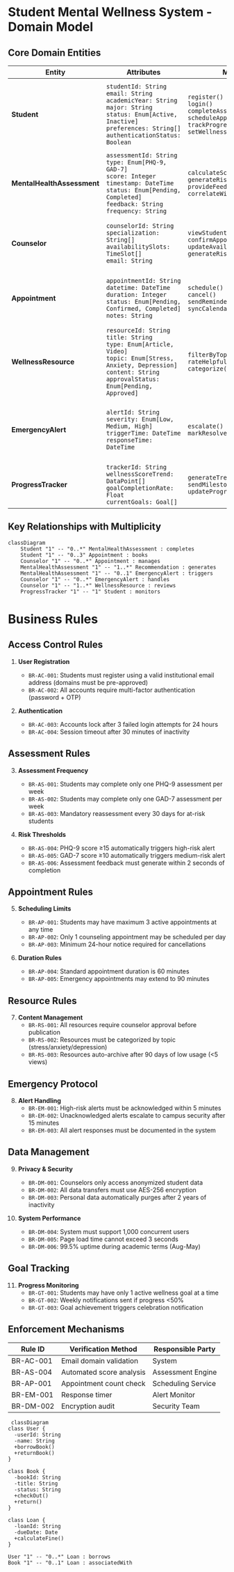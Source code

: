 # Student Mental Wellness System - Domain Model

## Core Domain Entities

| Entity               | Attributes                              | Methods                          | Relationships                     | Business Rules                          |
|----------------------|-----------------------------------------|----------------------------------|-----------------------------------|-----------------------------------------|
| **Student**         | `studentId: String`<br>`email: String`<br>`academicYear: String`<br>`major: String`<br>`status: Enum[Active, Inactive]`<br>`preferences: String[]`<br>`authenticationStatus: Boolean` | `register()`<br>`login()`<br>`completeAssessment()`<br>`scheduleAppointment()`<br>`trackProgress()`<br>`setWellnessGoals()` | Completes Assessments<br>Books Appointments<br>Sets Goals<br>Receives Recommendations | 1. Institutional email required (FR1)<br>2. Max 3 active appointments<br>3. One assessment per type per week |
| **MentalHealthAssessment** | `assessmentId: String`<br>`type: Enum[PHQ-9, GAD-7]`<br>`score: Integer`<br>`timestamp: DateTime`<br>`status: Enum[Pending, Completed]`<br>`feedback: String`<br>`frequency: String` | `calculateScore()`<br>`generateRiskReport()`<br>`provideFeedback()`<br>`correlateWithAcademics()` | Generates Recommendations<br>Triggers Alerts<br>Links to WellnessTrend | 1. PHQ-9 ≥15 = High risk (FR4)<br>2. Mandatory every 30 days<br>3. Real-time feedback within 2s |
| **Counselor**       | `counselorId: String`<br>`specialization: String[]`<br>`availabilitySlots: TimeSlot[]`<br>`email: String` | `viewStudentTrends()`<br>`confirmAppointment()`<br>`updateAvailability()`<br>`generateRiskReports()` | Manages Appointments<br>Reviews Resources<br>Handles Alerts | 1. 15-min response to high-risk alerts<br>2. Only anonymized data access |
| **Appointment**     | `appointmentId: String`<br>`datetime: DateTime`<br>`duration: Integer`<br>`status: Enum[Pending, Confirmed, Completed]`<br>`notes: String` | `schedule()`<br>`cancel()`<br>`sendReminder()`<br>`syncCalendar()` | Links Student and Counselor | 1. 24h cancellation notice<br>2. Max 1 per day<br>3. 60min duration limit |
| **WellnessResource** | `resourceId: String`<br>`title: String`<br>`type: Enum[Article, Video]`<br>`topic: Enum[Stress, Anxiety, Depression]`<br>`content: String`<br>`approvalStatus: Enum[Pending, Approved]` | `filterByTopic()`<br>`rateHelpfulness()`<br>`categorize()` | Recommended via Assessments | 1. Counselor approval required<br>2. Filterable by topic with 100% accuracy |
| **EmergencyAlert**  | `alertId: String`<br>`severity: Enum[Low, Medium, High]`<br>`triggerTime: DateTime`<br>`responseTime: DateTime` | `escalate()`<br>`markResolved()` | Triggered by HighRisk Assessments | 1. Must acknowledge within 5min (FR20)<br>2. Auto-escalate if unacknowledged |
| **ProgressTracker** | `trackerId: String`<br>`wellnessScoreTrend: DataPoint[]`<br>`goalCompletionRate: Float`<br>`currentGoals: Goal[]` | `generateTrendReport()`<br>`sendMilestoneNotifications()`<br>`updateProgress()` | Monitors Student and Goals | 1. Weekly notifications if progress <50%<br>2. PDF report generation |

## Key Relationships with Multiplicity

```mermaid
classDiagram
    Student "1" -- "0..*" MentalHealthAssessment : completes
    Student "1" -- "0..3" Appointment : books
    Counselor "1" -- "0..*" Appointment : manages
    MentalHealthAssessment "1" -- "1..*" Recommendation : generates
    MentalHealthAssessment "1" -- "0..1" EmergencyAlert : triggers
    Counselor "1" -- "0..*" EmergencyAlert : handles
    Counselor "1" -- "1..*" WellnessResource : reviews
    ProgressTracker "1" -- "1" Student : monitors
```
# Business Rules

## Access Control Rules
1. **User Registration**
   - `BR-AC-001`: Students must register using a valid institutional email address (domains must be pre-approved)
   - `BR-AC-002`: All accounts require multi-factor authentication (password + OTP)

2. **Authentication**
   - `BR-AC-003`: Accounts lock after 3 failed login attempts for 24 hours
   - `BR-AC-004`: Session timeout after 30 minutes of inactivity

## Assessment Rules
3. **Assessment Frequency**
   - `BR-AS-001`: Students may complete only one PHQ-9 assessment per week
   - `BR-AS-002`: Students may complete only one GAD-7 assessment per week
   - `BR-AS-003`: Mandatory reassessment every 30 days for at-risk students

4. **Risk Thresholds**
   - `BR-AS-004`: PHQ-9 score ≥15 automatically triggers high-risk alert
   - `BR-AS-005`: GAD-7 score ≥10 automatically triggers medium-risk alert
   - `BR-AS-006`: Assessment feedback must generate within 2 seconds of completion

## Appointment Rules
5. **Scheduling Limits**
   - `BR-AP-001`: Students may have maximum 3 active appointments at any time
   - `BR-AP-002`: Only 1 counseling appointment may be scheduled per day
   - `BR-AP-003`: Minimum 24-hour notice required for cancellations

6. **Duration Rules**
   - `BR-AP-004`: Standard appointment duration is 60 minutes
   - `BR-AP-005`: Emergency appointments may extend to 90 minutes

## Resource Rules
7. **Content Management**
   - `BR-RS-001`: All resources require counselor approval before publication
   - `BR-RS-002`: Resources must be categorized by topic (stress/anxiety/depression)
   - `BR-RS-003`: Resources auto-archive after 90 days of low usage (<5 views)

## Emergency Protocol
8. **Alert Handling**
   - `BR-EM-001`: High-risk alerts must be acknowledged within 5 minutes
   - `BR-EM-002`: Unacknowledged alerts escalate to campus security after 15 minutes
   - `BR-EM-003`: All alert responses must be documented in the system

## Data Management
9. **Privacy & Security**
   - `BR-DM-001`: Counselors only access anonymized student data
   - `BR-DM-002`: All data transfers must use AES-256 encryption
   - `BR-DM-003`: Personal data automatically purges after 2 years of inactivity

10. **System Performance**
    - `BR-DM-004`: System must support 1,000 concurrent users
    - `BR-DM-005`: Page load time cannot exceed 3 seconds
    - `BR-DM-006`: 99.5% uptime during academic terms (Aug-May)

## Goal Tracking
11. **Progress Monitoring**
    - `BR-GT-001`: Students may have only 1 active wellness goal at a time
    - `BR-GT-002`: Weekly notifications sent if progress <50%
    - `BR-GT-003`: Goal achievement triggers celebration notification

## Enforcement Mechanisms
| Rule ID | Verification Method | Responsible Party |
|---------|---------------------|-------------------|
| BR-AC-001 | Email domain validation | System |
| BR-AS-004 | Automated score analysis | Assessment Engine |
| BR-AP-001 | Appointment count check | Scheduling Service |
| BR-EM-001 | Response timer | Alert Monitor |
| BR-DM-002 | Encryption audit | Security Team |

```mermaid
 classDiagram
class User {
  -userId: String
  -name: String
  +borrowBook()
  +returnBook()
}

class Book {
  -bookId: String
  -title: String
  -status: String
  +checkOut()
  +return()
}

class Loan {
  -loanId: String
  -dueDate: Date
  +calculateFine()
}

User "1" -- "0..*" Loan : borrows
Book "1" -- "0..1" Loan : associatedWith

```

